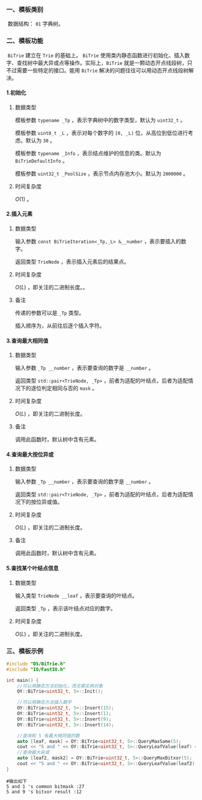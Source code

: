 ### 一、模板类别

​	数据结构： `01` 字典树。

### 二、模板功能

​	`BiTrie` 建立在 `Trie` 的基础上。 `BiTrie` 使用类内静态函数进行初始化、插入数字、查找树中最大异或点等操作。实际上，`BiTrie` 就是一颗动态开点线段树，只不过需要一些特定的接口。能用 `BiTrie` 解决的问题往往可以用动态开点线段树解决。


#### 1.初始化

1. 数据类型

   模板参数 `typename _Tp` ，表示字典树中的数字类型，默认为 `uint32_t` 。

   模板参数 `uint8_t _L` ，表示对每个数字的 `[0, _L)` 位，从高位到低位进行考虑。默认为 `30` 。
   
   模板参数 `typename _Info` ，表示结点维护的信息的类。默认为 `BiTrieDefaultInfo` 。 

   模板参数 `uint32_t _PoolSize` ，表示节点内存池大小。默认为 `2000000` 。 

2. 时间复杂度

   $O(1)$ 。
   

#### 2.插入元素

1. 数据类型

   输入参数 `const BiTrieIteration<_Tp,_L> &__number` ，表示要插入的数字。

   返回类型 `TrieNode` ，表示插入元素后的结果点。

2. 时间复杂度

   $O(L)$ ，即关注的二进制长度。。

3. 备注

   传递的参数可以是 `_Tp` 类型。

   插入顺序为，从前往后逐个插入字符。

#### 3.查询最大相同值

1. 数据类型

   输入参数 `_Tp __number` ，表示要查询的数字是 `__number` 。

   返回类型 `std::pair<TrieNode, _Tp>` ，前者为适配的叶结点，后者为适配情况下的逐位判定相同与否的 `mask` 。

2. 时间复杂度

   $O(L)$ ，即关注的二进制长度。

3. 备注

   调用此函数时，默认树中含有元素。

#### 4.查询最大按位异或

1. 数据类型

   输入参数 `_Tp __number` ，表示要查询的数字是 `__number` 。

   返回类型 `std::pair<TrieNode, _Tp>` ，前者为适配的叶结点，后者为适配情况下的按位异或值。

2. 时间复杂度

   $O(L)$ ，即关注的二进制长度。

3. 备注

   调用此函数时，默认树中含有元素。

#### 5.查找某个叶结点信息

1. 数据类型

   输入类型 `TrieNode __leaf` ，表示要查询的叶结点。

   返回类型 `_Tp` ，表示该叶结点对应的数字。

2. 时间复杂度

   $O(L)$ ，即关注的二进制长度。

### 三、模板示例

```c++
#include "DS/BiTrie.h"
#include "IO/FastIO.h"

int main() {
    //可以用静态方法初始化，而无需实例对象
    OY::BiTrie<uint32_t, 5>::Init();

    //可以用静态方法插入数字
    OY::BiTrie<uint32_t, 5>::Insert(15);
    OY::BiTrie<uint32_t, 5>::Insert(1);
    OY::BiTrie<uint32_t, 5>::Insert(9);
    OY::BiTrie<uint32_t, 5>::Insert(14);

    //查询和 5 有最大相同值的数
    auto [leaf, mask] = OY::BiTrie<uint32_t, 5>::QueryMaxSame(5);
    cout << "5 and " << OY::BiTrie<uint32_t, 5>::QueryLeafValue(leaf) << " 's common bitmask :" << mask << endl;
    //查询最大异或
    auto [leaf2, mask2] = OY::BiTrie<uint32_t, 5>::QueryMaxBitxor(5);
    cout << "5 and " << OY::BiTrie<uint32_t, 5>::QueryLeafValue(leaf2) << " 's bitxor result :" << mask2 << endl;
}
```

```
#输出如下
5 and 1 's common bitmask :27
5 and 9 's bitxor result :12

```

